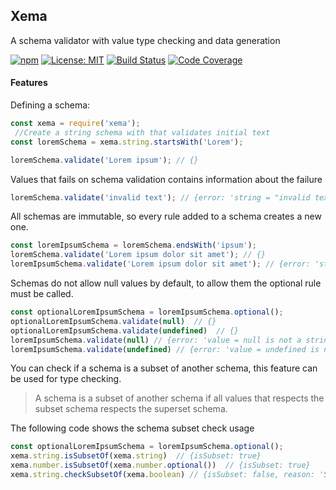 Xema
-------------

 A schema validator with value type checking and data generation 

[![npm](https://img.shields.io/npm/v/xema.svg?style=flat-square)](https://www.npmjs.com/package/xema)
[![License: MIT](https://img.shields.io/badge/License-MIT-green.svg?style=flat-square)](https://opensource.org/licenses/MIT)
[![Build Status](https://img.shields.io/travis/OmarCastro/xema/master.svg?style=flat-square)](https://travis-ci.org/OmarCastro/xema)
[![Code Coverage](https://img.shields.io/codecov/c/github/OmarCastro/xema.svg?style=flat-square)](https://codecov.io/gh/OmarCastro/xema)

#### Features

Defining a schema:
```Javascript
const xema = require('xema');
 //Create a string schema with that validates initial text
const loremSchema = xema.string.startsWith('Lorem');

loremSchema.validate('Lorem ipsum'); // {} 
```

Values that fails on schema validation contains information about the failure
```Javascript
loremSchema.validate('invalid text'); // {error: 'string = "invalid text" does not start with "Lorem"'}
```

All schemas are immutable, so every rule added to a schema creates a new one.
```Javascript
const loremIpsumSchema = loremSchema.endsWith('ipsum');
loremSchema.validate('Lorem ipsum dolor sit amet'); // {} 
loremIpsumSchema.validate('Lorem ipsum dolor sit amet'); // {error: 'string = "Lorem ipsum dolor sit ame" does not end with "ipsum"'}
```

Schemas do not allow null values by default, to allow them the optional rule must be called.
```Javascript
const optionalLoremIpsumSchema = loremIpsumSchema.optional();
optionalLoremIpsumSchema.validate(null)  // {}
optionalLoremIpsumSchema.validate(undefined)  // {}
loremIpsumSchema.validate(null) // {error: 'value = null is not a string'}
loremIpsumSchema.validate(undefined) // {error: 'value = undefined is not a string'}
```


You can check if a schema is a subset of another schema, this feature can be used for type checking. 

> A schema is a subset of another schema if all values that respects the subset schema respects the superset schema.

The following code shows the schema subset check usage
```Javascript
const optionalLoremIpsumSchema = loremIpsumSchema.optional();
xema.string.isSubsetOf(xema.string)  // {isSubset: true}
xema.number.isSubsetOf(xema.number.optional())  // {isSubset: true}
xema.string.checkSubsetOf(xema.boolean) // {isSubset: false, reason: 'StringSchema cannot be a subset of BooleanSchema'}
```

